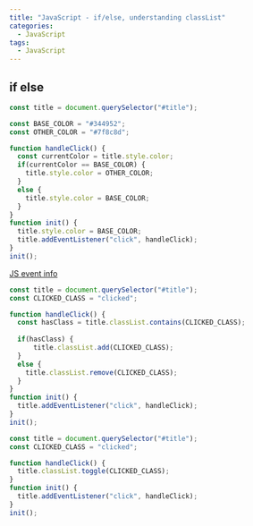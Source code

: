 ```yaml
---
title: "JavaScript - if/else, understanding classList"
categories:
  - JavaScript
tags:
  - JavaScript
---
```

<!--https://codesandbox.io/s/day-four-solution-y1vrn?file=/src/index.js:0-606-->
## if else

```javascript
const title = document.querySelector("#title");

const BASE_COLOR = "#344952";
const OTHER_COLOR = "#7f8c8d";

function handleClick() {
  const currentColor = title.style.color;
  if(currentColor == BASE_COLOR) {
    title.style.color = OTHER_COLOR;
  }
  else {
    title.style.color = BASE_COLOR;
  }
}
function init() {
  title.style.color = BASE_COLOR;
  title.addEventListener("click", handleClick);
}
init();
```

[JS event info](https://developer.mozilla.org/en-US/docs/Web/Events)


```javascript
const title = document.querySelector("#title");
const CLICKED_CLASS = "clicked";

function handleClick() {
  const hasClass = title.classList.contains(CLICKED_CLASS);
  
  if(hasClass) {
      title.classList.add(CLICKED_CLASS);
  }
  else {
    title.classList.remove(CLICKED_CLASS);
  }
}
function init() {
  title.addEventListener("click", handleClick);
}
init();
```

```javascript
const title = document.querySelector("#title");
const CLICKED_CLASS = "clicked";

function handleClick() {
  title.classList.toggle(CLICKED_CLASS);
}
function init() {
  title.addEventListener("click", handleClick);
}
init();
```